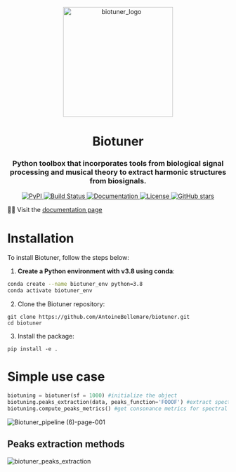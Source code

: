 <p align="center">
  <img src="https://github.com/AntoineBellemare/biotuner/assets/49297774/fc83d888-db2a-4f9f-ba26-65a58c42b72d" alt="biotuner_logo" width="250"/>
</p>

<h1 align="center">Biotuner</h1>
<h3 align="center"> Python toolbox that incorporates tools from biological signal processing and musical theory to extract harmonic structures from biosignals. </h3>

<p align="center">
  <a href="https://pypi.org/project/biotuner/">
    <img alt="PyPI" src="https://img.shields.io/pypi/v/biotuner">
  </a>
  
  <a href="https://github.com/AntoineBellemare/biotuner/actions">
    <img alt="Build Status" src="https://github.com/AntoineBellemare/biotuner/workflows/CI/badge.svg">
  </a>
  
  <a href="https://antoinebellemare.github.io/biotuner/">
    <img alt="Documentation" src="https://img.shields.io/website?down_message=offline&up_message=online&url=https%3A%2F%2Fantoinebellemare.github.io%2Fbiotuner%2F">
  </a>
  
  <a href="https://github.com/AntoineBellemare/biotuner/blob/main/LICENSE">
    <img alt="License" src="https://img.shields.io/github/license/AntoineBellemare/biotuner">
  </a>
  
  <a href="https://github.com/AntoineBellemare/biotuner/stargazers">
    <img alt="GitHub stars" src="https://img.shields.io/github/stars/AntoineBellemare/biotuner?style=social">
  </a>
</p>

🧬🎵 Visit the [documentation page](https://antoinebellemare.github.io/biotuner/)

# Installation

To install Biotuner, follow the steps below:

1. **Create a Python environment with v3.8 using conda**:
```bash
conda create --name biotuner_env python=3.8
conda activate biotuner_env
```

2. Clone the Biotuner repository:
```
git clone https://github.com/AntoineBellemare/biotuner.git
cd biotuner
```
3. Install the package:
```
pip install -e .
```

# Simple use case

```python
biotuning = biotuner(sf = 1000) #initialize the object
biotuning.peaks_extraction(data, peaks_function='FOOOF') #extract spectral peaks
biotuning.compute_peaks_metrics() #get consonance metrics for spectral peaks

```
![Biotuner_pipeline (6)-page-001](https://user-images.githubusercontent.com/49297774/153693263-90c1e49e-a8c0-4a93-8219-491d1ede32e1.jpg)

## Peaks extraction methods

![biotuner_peaks_extraction](https://user-images.githubusercontent.com/49297774/156813349-ddcd40d0-57c9-41f2-b62a-7cbb4213e515.jpg)

